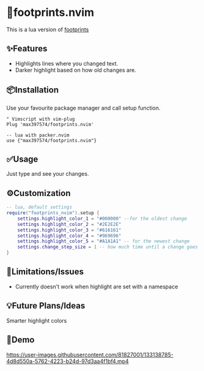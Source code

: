 # 👣footprints.nvim

This is a lua version of
[footprints](https://github.com/axlebedev/footprints)

✨Features
--------
* Highlights lines where you changed text.
* Darker highlight based on how old changes are.

📦Installation
------------
Use your favourite package manager and call setup function.
```vim
" Vimscript with vim-plug
Plug 'max397574/footprints.nvim'
```

```
-- lua with packer.nvim
use {"max397574/footprints.nvim"}
```

✅Usage
-----
Just type and see your changes.

⚙️Customization
-------------
```lua
-- lua, default settings
require("footprints_nvim").setup {
    settings.highlight_color_1 = "#000000" --for the oldest change
    settings.highlight_color_2 = "#2E2E2E"
    settings.highlight_color_3 = "#616161"
    settings.highlight_color_4 = "#969696"
    settings.highlight_color_5 = "#A1A1A1" -- for the newest change
    settings.change_step_size = 1 -- how much time until a change goes to the next category
}
```

🚫Limitations/Issues
--------------------
* Currently doesn't work when highlight are set with a namespace

💡Future Plans/Ideas
------------------
Smarter highlight colors

👀Demo
------

https://user-images.githubusercontent.com/81827001/133138785-4d8d550a-5762-4223-b24d-97d3aa4f1bf4.mp4

